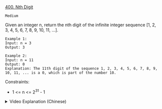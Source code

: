 [400. Nth Digit](https://leetcode.com/problems/nth-digit/description/)

`Medium`

Given an integer n, return the nth digit of the infinite integer sequence [1, 2, 3, 4, 5, 6, 7, 8, 9, 10, 11, ...].

```
Example 1:
Input: n = 3
Output: 3

Example 2:
Input: n = 11
Output: 0
Explanation: The 11th digit of the sequence 1, 2, 3, 4, 5, 6, 7, 8, 9, 10, 11, ... is a 0, which is part of the number 10.
```

Constraints:

- 1 <= n <= $2^31$ - 1

<details>
<summary>Video Explanation (Chinese)</summary>

[HuifengGuan](https://www.youtube.com/watch?v=rm7T4iCkBP8)
</details>